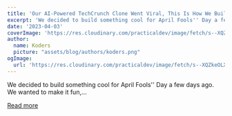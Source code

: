 ```yaml
---
title: 'Our AI-Powered TechCrunch Clone Went Viral, This Is How We Built It'
excerpt: 'We decided to build something cool for April Fools'' Day a few days ago. We wanted to make it fun,...'
date: '2023-04-03'
coverImage: 'https://res.cloudinary.com/practicaldev/image/fetch/s--XQZkeOLX--/c_imagga_scale,f_auto,fl_progressive,h_420,q_auto,w_1000/https://dev-to-uploads.s3.amazonaws.com/uploads/articles/4f654tur2mmtoj1bbwyo.png'
author:
  name: Koders
  picture: "assets/blog/authors/koders.png"
ogImage:
  url: 'https://res.cloudinary.com/practicaldev/image/fetch/s--XQZkeOLX--/c_imagga_scale,f_auto,fl_progressive,h_420,q_auto,w_1000/https://dev-to-uploads.s3.amazonaws.com/uploads/articles/4f654tur2mmtoj1bbwyo.png'
---
```


We decided to build something cool for April Fools'' Day a few days ago. We wanted to make it fun,...

[Read more](https://dev.to/appwrite/our-ai-powered-techcrunch-clone-went-viral-this-is-how-we-built-it-495d)
